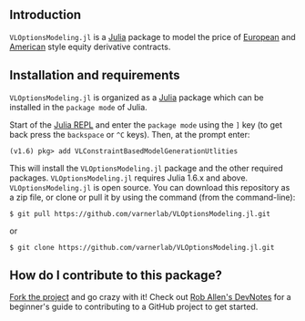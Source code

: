 ## Introduction
`VLOptionsModeling.jl` is a [Julia](https://julialang.org/downloads/) package to model the price of [European](https://www.investopedia.com/terms/e/europeanoption.asp) and [American](https://www.investopedia.com/terms/a/americanoption.asp) style equity derivative contracts. 

## Installation and requirements
``VLOptionsModeling.jl`` is organized as a [Julia](http://julialang.org) package which can be installed in the ``package mode`` of Julia.

Start of the [Julia REPL](https://docs.julialang.org/en/v1/stdlib/REPL/index.html) and enter the ``package mode`` using the ``]`` key (to get back press the ``backspace`` or ``^C`` keys). Then, at the prompt enter:

    (v1.6) pkg> add VLConstraintBasedModelGenerationUtlities

This will install the ``VLOptionsModeling.jl`` package and the other required packages. ``VLOptionsModeling.jl`` requires Julia 1.6.x and above.
``VLOptionsModeling.jl`` is open source. You can download this repository as a zip file, or clone or pull it by using the command (from the command-line):

	$ git pull https://github.com/varnerlab/VLOptionsModeling.jl.git

or

	$ git clone https://github.com/varnerlab/VLOptionsModeling.jl.git

## How do I contribute to this package?
[Fork the project](https://guides.github.com/activities/forking/) and go crazy with it!
Check out [Rob Allen's DevNotes](https://akrabat.com/the-beginners-guide-to-contributing-to-a-github-project/)
for a beginner's guide to contributing to a GitHub project to get started. 